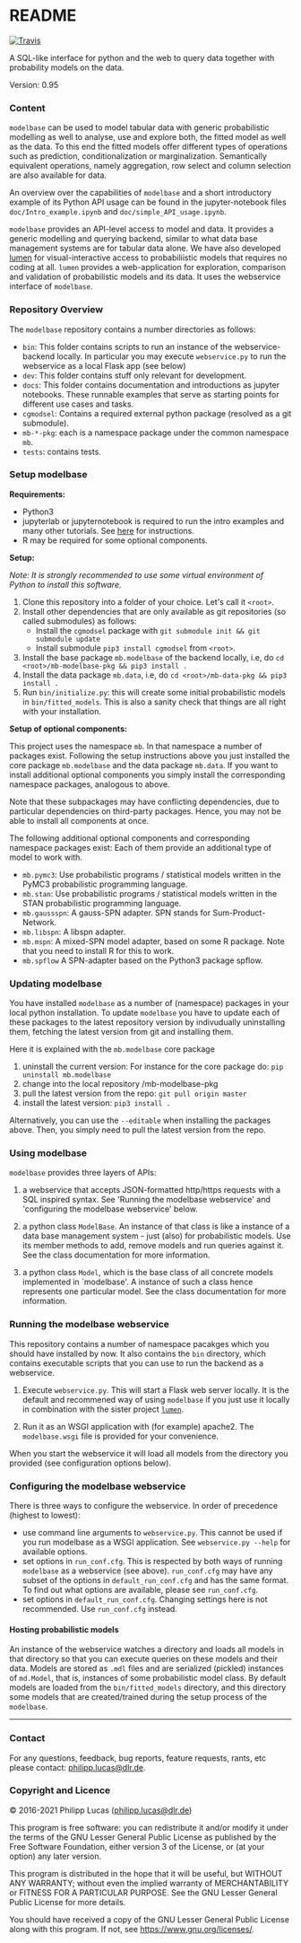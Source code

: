 # README #

[![Travis](https://travis-ci.org/lumen-org/modelbase.svg?branch=ci_travis)](
    https://travis-ci.org/lumen-org/modelbase)
    
A SQL-like interface for python and the web to query data together with probability models on the data.

Version: 0.95

### Content ###

`modelbase` can be used to model tabular data with generic probabilistic modelling as well to analyse, use and explore both, the fitted model as well as the data.
To this end the fitted models offer different types of operations such as prediction, conditionalization or marginalization.
Semantically equivalent operations, namely aggregation, row select and column selection are also available for data.
 
An overview over the capabilities of `modelbase` and a short introductory example of its Python API usage can be found in the jupyter-notebook files `doc/Intro_example.ipynb` and `doc/simple_API_usage.ipynb`.

`modelbase` provides an API-level access to model and data. 
It provides a generic modelling and querying backend, similar to what data base management systems are for tabular data alone.
We have also developed [lumen](https://github.com/lumen-org/lumen) for visual-interactive access to probabiliistic models that requires no coding at all. 
`lumen` provides a web-application for exploration, comparison and validation of probabilistic models and its data. It uses the webservice interface of `modelbase`. 

### Repository Overview ###

The `modelbase` repository contains a number directories as follows:

 * `bin`: This folder contains scripts to run an instance of the webservice-backend locally. In particular you may execute `webservice.py` to run the webservice as a local Flask app (see below) 
 * `dev`: This folder contains stuff only relevant for development.
 * `docs`: This folder contains documentation and introductions as jupyter notebooks.
  These runnable examples that serve as starting points for different use cases and tasks.
 * `cgmodsel`: Contains a required external python package (resolved as a git submodule).
 * `mb-*-pkg`: each is a namespace package under the common namespace `mb`.
 * `tests`: contains tests.

### Setup modelbase ###

**Requirements:**

 * Python3
 * jupyterlab or jupyternotebook is required to run the intro examples and many other tutorials. See [here](https://jupyter.org/install) for instructions.
 * R may be required for some optional components.

**Setup:**

*Note: It is strongly recommended to use some virtual environment of Python to install this software.* 

1. Clone this repository into a folder of your choice. Let's call it `<root>`.
2. Install other dependencies that are only available as git repositories (so called submodules) as follows:
    * Install the `cgmodsel` package with `git submodule init && git submodule update`
    * Install submodule `pip3 install cgmodsel` from `<root>`.
3. Install the base package `mb.modelbase` of the backend locally, i.e, do `cd <root>/mb-modelbase-pkg && pip3 install .`
4. Install the data package `mb.data`, i.e, do `cd <root>/mb-data-pkg && pip3 install .`
4. Run `bin/initialize.py`: this will create some initial probabilistic models in `bin/fitted_models`. 
   This is also a sanity check that things are all right with your installation.    
    
**Setup of optional components:**
 
This project uses the namespace `mb`. 
In that namespace a number of packages exist.
Following the setup instructions above you just installed the core package `mb.modelbase` and the data package `mb.data`.
If you want to install additional optional components you simply install the corresponding namespace packages, analogous to above.

Note that these subpackages may have conflicting dependencies, due to particular dependencies on third-party packages. 
Hence, you may not be able to install all components at once.
 
The following additional optional components and corresponding namespace packages exist:
Each of them provide an additional type of model to work with. 
 * `mb.pymc3`: Use probabilistic programs / statistical models written in the PyMC3 probabilistic programming language.   
 * `mb.stan`: Use probabilistic programs / statistical models written in the STAN probabilistic programming language.
 * `mb.gaussspn`: A gauss-SPN adapter. SPN stands for Sum-Product-Network.
 * `mb.libspn`: A libspn adapter.
 * `mb.mspn`: A mixed-SPN model adapter, based on some R package. Note that you need to install R for this to work.
 * `mb.spflow` A SPN-adapter based on the Python3 package spflow.
 
### Updating modelbase

You have installed `modelbase` as a number of (namespace) packages in your local python installation.
To update `modelbase` you have to update each of these packages to the latest repository version by indivudually uninstalling them, fetching the latest version from git and installing them.

Here it is explained with the `mb.modelbase` core package

1. uninstall the current version: For instance for the core package do: `pip uninstall mb.modelbase`
2. change into the local repository <root>/mb-modelbase-pkg
2. pull the latest version from the repo: `git pull origin master`
3. install the latest version: `pip3 install .`

Alternatively, you can use the `--editable` when installing the packages above. Then, you simply need to pull the latest version from the repo. 

### Using modelbase

`modelbase` provides three layers of APIs:

1. a webservice that accepts JSON-formatted http/https requests with a SQL inspired syntax. 
 See 'Running the modelbase webservice' and 'configuring the modelbase webservice' below.
   
2. a python class `ModelBase`. 
 An instance of that class is like a instance of a data base management system - just (also) for probabilistic models. 
 Use its member methods to add, remove models and run queries against it. 
 See the class documentation for more information.
   
3. a python class `Model`, which is the base class of all concrete models implemented in `modelbase'.
 A instance of such a class hence represents one particular model. See the class documentation for more information. 

### Running the modelbase webservice

This repository contains a number of namespace pacakges which you should have installed by now.
It also contains the `bin` directory, which contains executable scripts that you can use to run the backend as a webservice.

1. Execute `webservice.py`. 
  This will start a Flask web server locally. 
  It is the default and recommened way of using `modelbase` if you just use it locally in combination with the sister project [`lumen`](https://github.com/lumen-org/lumen).
   
2. Run it as an WSGI application with (for example) apache2. 
   The `modelbase.wsgi` file is provided for your convenience. 

When you start the webservice it will load all models from the directory you provided (see configuration options below).

### Configuring the modelbase webservice

There is three ways to configure the webservice.
In order of precedence (highest to lowest):

  * use command line arguments to `webservice.py`.
  This cannot be used if you run modelbase as a WSGI application.
  See `webservice.py --help` for available options.
  * set options in `run_conf.cfg`. 
  This is respected by both ways of running `modelbase` as a webservice (see above). 
  `run_conf.cfg` may have any subset of the options in `default_run_conf.cfg` and has the same format.
  To find out what options are available, please see `run_conf.cfg`.
  * set options in `default_run_conf.cfg`. 
  Changing settings here is not recommended. Use `run_conf.cfg` instead.

#### Hosting probabilistic models 

An instance of the webservice watches a directory and loads all models in that directory so that you can execute queries on these models and their data.
Models are stored as `.mdl` files and are serialized (pickled) instances of `md.Model`, that is, instances of some probabilistic model class.
By default models are loaded from the `bin/fitted_models` directory, and this directory some models that are created/trained during the setup process of the `modelbase`.

-----
 
### Contact ###

For any questions, feedback, bug reports, feature requests, rants, etc please contact: [philipp.lucas@dlr.de](philipp.lucas@dlr.de).

### Copyright and Licence ###

© 2016-2021 Philipp Lucas (philipp.lucas@dlr.de)

This program is free software: you can redistribute it and/or modify
it under the terms of the GNU Lesser General Public License as published by
the Free Software Foundation, either version 3 of the License, or
(at your option) any later version.

This program is distributed in the hope that it will be useful,
but WITHOUT ANY WARRANTY; without even the implied warranty of
MERCHANTABILITY or FITNESS FOR A PARTICULAR PURPOSE. See the
GNU Lesser General Public License for more details.

You should have received a copy of the GNU Lesser General Public License
along with this program.  If not, see <https://www.gnu.org/licenses/>.
